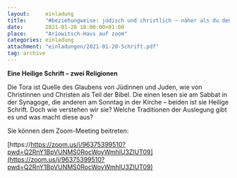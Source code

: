 ```yaml
---
layout:     einladung
title:      "#beziehungweise: jüdisch und christlich – näher als du denkst"
date:       2021-01-20 18:00:00+01:00
place:      "Ariowitsch-Haus auf zoom"
categories: einladung
attachment: "einladungen/2021-01-20-Schrift.pdf"
tag: archive
---
```


**Eine Heilige Schrift – zwei Religionen**

Die Tora ist Quelle des Glaubens von Jüdinnen und Juden, wie von Christinnen und Christen als Teil der Bibel. Die einen lesen sie am Sabbat in der Synagoge, die anderen am Sonntag in der Kirche – beiden ist sie Heilige Schrift. Doch wie verstehen wir sie? Welche Traditionen der Auslegung gibt es und was macht diese aus?

Sie können dem Zoom-Meeting beitreten:

[https://https://zoom.us/j/96375399510?pwd=Q2RnY1BpVUNMS0RocWoyWmhlU3ZlUT09](https://zoom.us/j/96375399510?pwd=Q2RnY1BpVUNMS0RocWoyWmhlU3ZlUT09)
